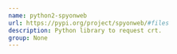 ```yaml
---
name: python2-spyonweb
url: https://pypi.org/project/spyonweb/#files
description: Python library to request crt.
group: None
---
```

